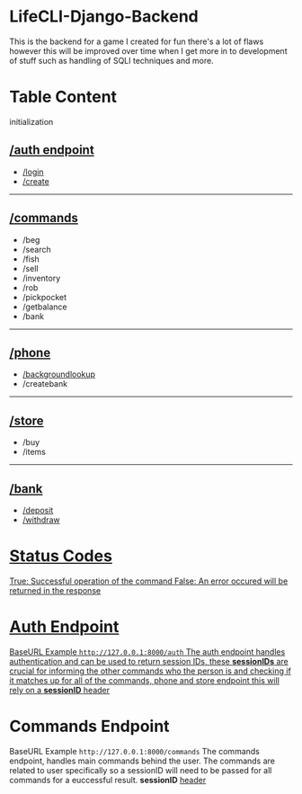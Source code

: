 # LifeCLI-Django-Backend
This is the backend for a game I created for fun there's a lot of flaws however this will be improved over time when I get more in to development of stuff such as handling of SQLI techniques and more.

<h1>Table Content</h1>
initialization
<h2><a href="https://github.com/someguyagainv2/LifeCLI-Django-Backend/tree/main/auth">/auth endpoint</a></h2>
<ul>
    <li><a href="https://github.com/someguyagainv2/LifeCLI-Django-Backend/tree/main/auth#login">/login</a></li>
    <li><a href="https://github.com/someguyagainv2/LifeCLI-Django-Backend/blob/main/auth/readme.md#create">/create</a></li>
</ul>

<hr>

<h2><a href="https://github.com/someguyagainv2/LifeCLI-Django-Backend/tree/main/commands">/commands</a></h2>
<ul>
    <li>/beg</li>
    <li>/search</li>
    <li>/fish</li>
    <li>/sell</li>
    <li>/inventory</li>
    <li>/rob</li>
    <li>/pickpocket</li>
    <li>/getbalance</li>
    <li>/bank</li>
</ul>

<hr>

<h2><a href="https://github.com/someguyagainv2/LifeCLI-Django-Backend/tree/main/phone">/phone</a></h2>
<ul>
    <li><a href="https://github.com/someguyagainv2/LifeCLI-Django-Backend/tree/main/phone#backgroundlookup">/backgroundlookup</a></li>
    <li>/createbank</li>
</ul>

<hr>

<h2><a href="https://github.com/someguyagainv2/LifeCLI-Django-Backend/tree/main/store">/store</a></h2>

<ul>
    <li>/buy</li>
    <li>/items</li>
</ul>


<hr>

<h2><a href="https://github.com/someguyagainv2/LifeCLI-Django-Backend/tree/main/bank">/bank</a></h2>

<ul>
    <li><a href="https://github.com/someguyagainv2/LifeCLI-Django-Backend/tree/main/bank#deposit">/deposit</a></li>
    <li><a href="https://github.com/someguyagainv2/LifeCLI-Django-Backend/tree/main/bank#withdraw">/withdraw</li>
</ul>

<h1>Status Codes</h1>
True: Successful operation of the command
False: An error occured will be returned in the response

<h1>Auth Endpoint</h1>

BaseURL Example
```http://127.0.0.1:8000/auth```
The auth endpoint handles authentication and can be used to return session IDs, these __sessionIDs__ are crucial for informing the other commands who the person is and checking if it matches up for all of the commands, phone and store endpoint this will rely on a <b>sessionID</b> <u><a href="https://developer.mozilla.org/en-US/docs/Glossary/Request_header">header</a></u>

<h1>Commands Endpoint</h1>

BaseURL Example
```http://127.0.0.1:8000/commands```
The commands endpoint, handles main commands behind the user. The commands are related to user specifically so a sessionID will need to be passed for all commands for a euccessful result. <b>sessionID</b> <u><a href="https://developer.mozilla.org/en-US/docs/Glossary/Request_header">header</a></u>




